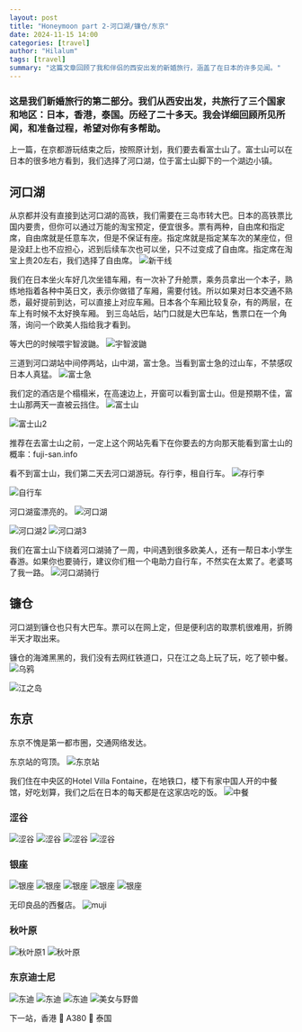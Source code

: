 ```yaml
---
layout: post
title: "Honeymoon part 2-河口湖/镰仓/东京"
date: 2024-11-15 14:00
categories: [travel]
author: "Hilalum"
tags: [travel]
summary: "这篇文章回顾了我和伴侣的西安出发的新婚旅行，涵盖了在日本的许多见闻。"
---
```


### 这是我们新婚旅行的第二部分。我们从西安出发，共旅行了三个国家和地区：日本，香港，泰国。历经了二十多天。我会详细回顾所见所闻，和准备过程，希望对你有多帮助。

上一篇，在京都游玩结束之后，按照原计划，我们要去看富士山了。富士山可以在日本的很多地方看到，我们选择了河口湖，位于富士山脚下的一个湖边小镇。

## 河口湖

从京都并没有直接到达河口湖的高铁，我们需要在三岛市转大巴。日本的高铁票比国内要贵，但你可以通过万能的淘宝预定，便宜很多。票有两种，自由席和指定席，自由席就是任意车次，但是不保证有座。指定席就是指定某车次的某座位，但是没赶上也不应担心，迟到后续车次也可以坐，只不过变成了自由席。指定席在淘宝上贵20左右，我们选择了自由席。
<img class="img-fluid" src="/assets/河口湖/新干线.jpeg" alt="新干线">

我们在日本坐火车好几次坐错车厢，有一次补了升舱票，乘务员拿出一个本子，熟练地指着各种中英日文，表示你做错了车厢，需要付钱。所以如果对日本交通不熟悉，最好提前到达，可以直接上对应车厢。日本各个车厢比较复杂，有的两层，在车上有时候不太好换车厢。
到三岛站后，站门口就是大巴车站，售票口在一个角落，询问一个欧美人指给我才看到。

等大巴的时候喂宇智波鼬。
<img class="img-fluid" src="/assets/河口湖/宇智波鼬.png" alt="宇智波鼬">

三道到河口湖站中间停两站，山中湖，富士急。当看到富士急的过山车，不禁感叹日本人真猛。
<img class="img-fluid" src="/assets/河口湖/富士急.jpeg" alt="富士急">

我们定的酒店是个榻榻米，在高速边上，开窗可以看到富士山。但是预期不佳，富士山那两天一直被云挡住。
<img class="img-fluid" src="/assets/河口湖/遮挡的富士山.jpeg" alt="富士山">

<img class="img-fluid" src="/assets/河口湖/富士山2.jpeg" alt="富士山2">

推荐在去富士山之前，一定上这个网站先看下在你要去的方向那天能看到富士山的概率：fuji-san.info

看不到富士山，我们第二天去河口湖游玩。存行李，租自行车。
<img class="img-fluid" src="/assets/河口湖/存行李.jpeg" alt="存行李">

<img class="img-fluid" src="/assets/河口湖/自行车.png" alt="自行车">


河口湖蛮漂亮的。
<img class="img-fluid" src="/assets/河口湖/河口湖.jpeg" alt="河口湖">

<img class="img-fluid" src="/assets/河口湖/河口湖2.jpeg" alt="河口湖2">

<img class="img-fluid" src="/assets/河口湖/河口湖3.jpeg" alt="河口湖3">

我们在富士山下绕着河口湖骑了一周，中间遇到很多欧美人，还有一帮日本小学生春游。如果你也要骑行，建议你们租一个电助力自行车，不然实在太累了。老婆骂了我一路。
<img class="img-fluid" src="/assets/河口湖/河口湖骑行.png" alt="河口湖骑行">

## 镰仓

河口湖到镰仓也只有大巴车。票可以在网上定，但是便利店的取票机很难用，折腾半天才取出来。

镰仓的海滩黑黑的，我们没有去网红铁道口，只在江之岛上玩了玩，吃了顿中餐。
<img class="img-fluid" src="/assets/东京/乌鸦.jpeg" alt="乌鸦">

<img class="img-fluid" src="/assets/东京/江之岛.jpeg" alt="江之岛">

## 东京
东京不愧是第一都市圈，交通网络发达。

东京站的穹顶。
<img class="img-fluid" src="/assets/东京/东京站.jpeg" alt="东京站">

我们住在中央区的Hotel Villa Fontaine，在地铁口，楼下有家中国人开的中餐馆，好吃划算，我们之后在日本的每天都是在这家店吃的饭。
<img class="img-fluid" src="/assets/东京/中餐.jpeg" alt="中餐">

### 涩谷
<img class="img-fluid" src="/assets/东京/涩谷.jpeg" alt="涩谷">

<img class="img-fluid" src="/assets/东京/涩谷1.jpeg" alt="涩谷">

<img class="img-fluid" src="/assets/东京/涩谷2.jpeg" alt="涩谷">

<img class="img-fluid" src="/assets/东京/涩谷3.jpeg" alt="涩谷">

### 银座
<img class="img-fluid" src="/assets/东京/银座.jpeg" alt="银座">

<img class="img-fluid" src="/assets/东京/银座1.jpeg" alt="银座">

<img class="img-fluid" src="/assets/东京/银座2.jpeg" alt="银座">

<img class="img-fluid" src="/assets/东京/银座3.jpeg" alt="银座">

<img class="img-fluid" src="/assets/东京/银座4.jpeg" alt="银座">

无印良品的西餐店。
<img class="img-fluid" src="/assets/东京/muji.jpeg" alt="muji">

### 秋叶原
<img class="img-fluid" src="/assets/东京/秋叶原1.jpeg" alt="秋叶原1">

<img class="img-fluid" src="/assets/东京/秋叶原.jpeg" alt="秋叶原">

### 东京迪士尼
<img class="img-fluid" src="/assets/东京/东迪.jpeg" alt="东迪">

<img class="img-fluid" src="/assets/东京/东迪1.jpeg" alt="东迪">

<img class="img-fluid" src="/assets/东京/东迪2.jpeg" alt="东迪">

<img class="img-fluid" src="/assets/东京/美女与野兽.jpeg" alt="美女与野兽">


下一站，香港 🛫 A380 🛬 泰国
